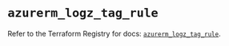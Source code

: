 # `azurerm_logz_tag_rule`

Refer to the Terraform Registry for docs: [`azurerm_logz_tag_rule`](https://registry.terraform.io/providers/hashicorp/azurerm/3.104.2/docs/resources/logz_tag_rule).
